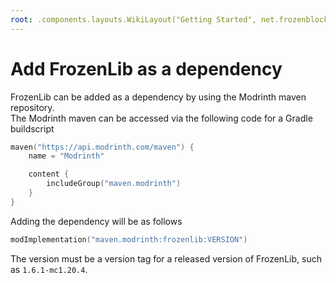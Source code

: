 ```yaml
---
root: .components.layouts.WikiLayout("Getting Started", net.frozenblock.net.pages.lib())
---
```


# Add FrozenLib as a dependency

FrozenLib can be added as a dependency by using the Modrinth maven repository.  
The Modrinth maven can be accessed via the following code for a Gradle buildscript
```kotlin
maven("https://api.modrinth.com/maven") {
    name = "Modrinth"

    content {
        includeGroup("maven.modrinth")
    }
}
```

Adding the dependency will be as follows
```kotlin
modImplementation("maven.modrinth:frozenlib:VERSION")
```
The version must be a version tag for a released version of FrozenLib, such as `1.6.1-mc1.20.4`.

